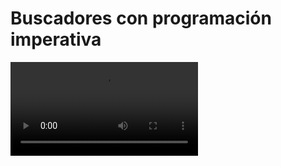 # Buscadores con programación imperativa

<video controls>
    <source src="https://digi21.blob.core.windows.net/videos-ayuda/desarrollo/11.%20Buscadores%20con%20programacion%20imperativa.mp4" type="video/mp4">
</video>



